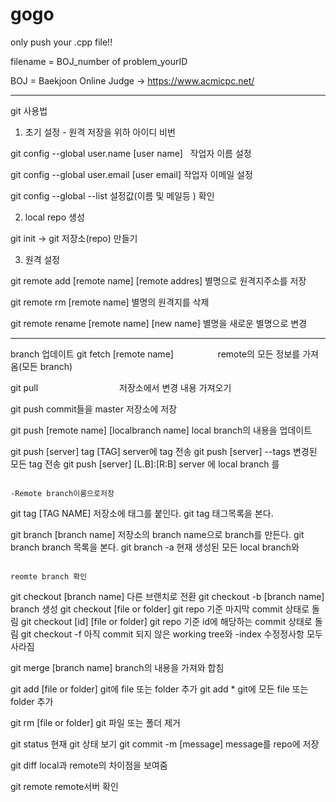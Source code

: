 # gogo

only push your .cpp file!!

filename = BOJ_number of problem_yourID

BOJ = Baekjoon Online Judge -> https://www.acmicpc.net/

---
git 사용법

1. 초기 설정 - 원격 저장을 위하 아이디 비번

git config --global user.name [user name]    작업자 이름 설정

git config --global user.email [user email]   작업자 이메일 설정

git config --global --list                  설정값(이름 및 메일등 ) 확인

2. local repo 생성 

git init  ->  git 저장소(repo) 만들기

3. 원격 설정

git remote add [remote name] [remote addres]  별명으로 원격지주소를 저장

git remote rm [remote name]                             별명의 원격지를 삭제

git remote rename [remote name] [new name]   별명을 새로운 별명으로 변경



---
branch 업데이트
git fetch [remote name]                  remote의 모든 정보를 가져옴(모든 branch)


git pull                                  저장소에서 변경 내용 가져오기

 

git push                                                                 commit들을 master 저장소에 저장﻿

git push [remote name] [localbranch name] local branch의 내용을 업데이트

git push [server] tag [TAG]                                  server에 tag 전송
git push [server] --tags                                     변경된 모든 tag 전송
git push [server] [L.B]:[R:B]                                server 에 local branch 를

                                                                               -Remote branch이름으로저장

 

git tag [TAG NAME]                                              저장소에 태그를 붙인다.
git tag                                                                  태그목록을 본다.


git branch [branch name]                                   저장소의 branch name으로 branch를 만든다.
git branch                                                           branch 목록을 본다.
git branch -a                                                      현재 생성된 모든 local branch와

                                                                             reomte branch 확인

 

git checkout [branch name]                              다른 브랜치로 전환
git checkout -b [branch name]                         branch 생성
git checkout [file or folder]                            git repo 기준 마지막 commit 상태로 돌림
git checkout [id] [file or folder]                     git repo 기준 id에 해당하는 commit 상태로 돌림
git checkout -f              아직 commit 되지 않은 working tree와 -index 수정정사항 모두 사라짐

 

git merge [branch name]                                 branch의 내용을 가져와 합침

git add [file or folder]                                   git에 file 또는 folder 추가
git add *                                                           git에 모든 file 또는 folder 추가

git rm [file or folder]                                     git 파일 또는 폴더 제거

git status                                                         현재 git 상태 보기
git commit -m [message]                                message를 repo에 저장

git diff                                                             local과 remote의 차이점을 보여줌

git remote                                                        remote서버 확인
